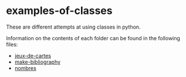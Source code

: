 # examples-of-classes

These are different attempts at using classes in python.

Information on the contents of each folder can be found in the following files:
- [jeux-de-cartes]()
- [make-bibliography]()
- [nombres]()

